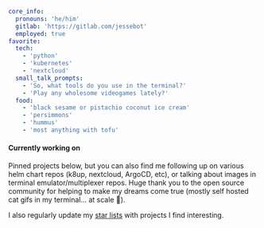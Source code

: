 ```yaml
core_info:
  pronouns: 'he/him'
  gitlab: 'https://gitlab.com/jessebot'
  employed: true
favorite:
  tech:
    - 'python'
    - 'kubernetes'
    - 'nextcloud'
  small_talk_prompts:
    - 'So, what tools do you use in the terminal?'
    - 'Play any wholesome videogames lately?'
  food:
    - 'black sesame or pistachio coconut ice cream'
    - 'persimmons'
    - 'hummus'
    - 'most anything with tofu'
```

#### Currently working on
Pinned projects below, but you can also find me following up on various helm chart repos (k8up, nextcloud, ArgoCD, etc), or talking about images in terminal emulator/multiplexer repos. Huge thank you to the open source community for helping to make my dreams come true (mostly self hosted cat gifs in my terminal... at scale 🤷).

I also regularly update my [star lists] with projects I find interesting.

[onboardme]: https://github.com/jessebot/onboardme "onboardme"
[1]: https://jessebot.github.io/onboardme "onboardme docs"
[smol-k8s-lab]: https://github.com/small-hack/smol-k8s-lab "smol-k8s-lab"
[star lists]: https://github.com/jessebot?tab=stars "stars list"
